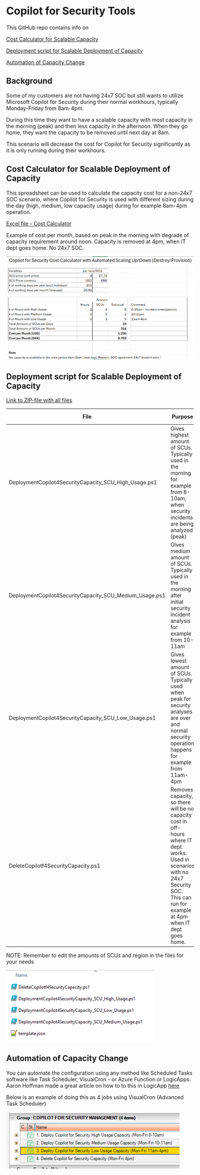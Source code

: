 # Copilot for Security Tools
This GitHub repo contains info on

[Cost Calculator for Scalable Capacity](https://github.com/KnudsenMorten/Copilot4SecurityTools/tree/main#cost-calculator-for-scalable-deployment-of-capacity)

[Deployment script for Scalable Deployment of Capacity](https://github.com/KnudsenMorten/Copilot4SecurityTools/tree/main#deployment-script-for-scalable-deployment-of-capacity)

[Automation of Capacity Change](https://github.com/KnudsenMorten/Copilot4SecurityTools/tree/main#automation-of-capacity-change)



## Background

Some of my customers are not having 24x7 SOC but still wants to utilize Microsoft Copilot for Security during their normal workhours, typically Monday-Friday from 8am-4pm. 

During this time they want to have a scalable capacity with most capacity in the morning (peak) and then less capacity in the afternoon. When they go home, they want the capacity to be removed until next day at 8am. 

This scenario will decrease the cost for Copilot for Security significantly as it is only running during their workhours.



## **Cost Calculator for Scalable Deployment of Capacity**

This spreadsheet can be used to calculate the capacity cost for a non-24x7 SOC scenario, where Copilot for Security is used with different sizing during the day (high, medium, low capacity usage) during for example 8am-4pm operation.

[Excel file - Cost Calculator](https://github.com/KnudsenMorten/Copilot4SecurityTools/raw/main/CostCalculator/Microsoft%20Copilot%20for%20Security%20Cost%20Calculator.xlsx )

Example of cost per month, based on peak in the morning with degrade of capacity requirement around noon. Capacity is removed at 4pm, when IT dept goes home. No 24x7 SOC.

![image-20240405183838900](https://github.com/KnudsenMorten/Copilot4SecurityTools/blob/main/img/image-20240405183838900.png)



## Deployment script for Scalable Deployment of Capacity

[Link to ZIP-file with all files](https://github.com/KnudsenMorten/Copilot4SecurityTools/archive/refs/heads/main.zip)

| File                                                    | Purpose                                                      | SCUs (sample) |
| ------------------------------------------------------- | ------------------------------------------------------------ | ------------- |
| DeploymentCopilot4SecurityCapacity_SCU_High_Usage.ps1   | Gives highest amount of SCUs. Typically used in the morning for example from 8-10am, when  security incidents are being analyzed (peak) | 4             |
| DeploymentCopilot4SecurityCapacity_SCU_Medium_Usage.ps1 | Gives medium amount of SCUs. Typically used in the morning after initial security incident analysis for example from 10-11am | 2             |
| DeploymentCopilot4SecurityCapacity_SCU_Low_Usage.ps1    | Gives lowest amount of SCUs. Typically used when peak for security analyses are over and normal security operation happens for example from 11am-4pm | 1             |
| DeleteCopilotf4SecurityCapacity.ps1                     | Removes capacity, so there will be no capacity cost in off-hours where IT dept. works. Used in scenarios with no 24x7 Security SOC. This can run for example at 4pm when IT dept goes home. | 0             |

NOTE: Remember to edit the amounts of SCUs and region in the files for your needs

![image-20240405185205986](https://github.com/KnudsenMorten/Copilot4SecurityTools/blob/main/img/image-20240405185205986.png)



## Automation of Capacity Change

You can automate the configuration using any method like Scheduled Tasks software like Task Scheduler, VisualCron - or Azure Function or LogicApps. Aaron Hoffman made a great article on how to to this in LogicApp [here](https://medium.com/@aaron.hoffmann/scheduling-microsoft-copilot-for-security-capacities-20f4b26f1999)

Below is an example of doing this as 4 jobs using VisualCron (Advanced Task Scheduler)

![image-20240405184741166](https://github.com/KnudsenMorten/Copilot4SecurityTools/blob/main/img/image-20240405184741166.png)


